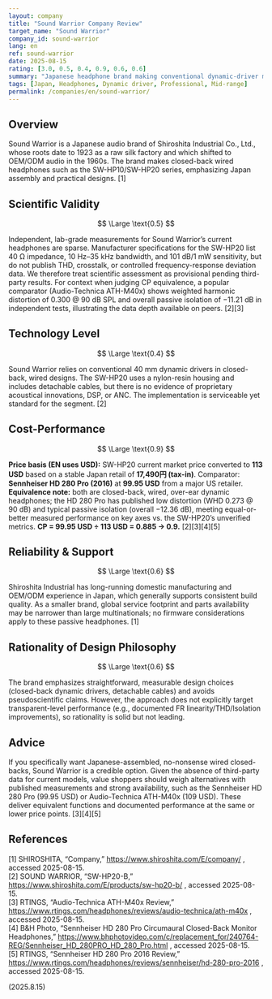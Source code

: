 ```yaml
---
layout: company
title: "Sound Warrior Company Review"
target_name: "Sound Warrior"
company_id: sound-warrior
lang: en
ref: sound-warrior
date: 2025-08-15
rating: [3.0, 0.5, 0.4, 0.9, 0.6, 0.6]
summary: "Japanese headphone brand making conventional dynamic-driver models with decent build. Technical innovation is limited, and lack of independent measurements constrains scientific assessment. Cost-performance is roughly average when compared with the cheapest measured studio alternatives."
tags: [Japan, Headphones, Dynamic driver, Professional, Mid-range]
permalink: /companies/en/sound-warrior/
---
```


## Overview

Sound Warrior is a Japanese audio brand of Shiroshita Industrial Co., Ltd., whose roots date to 1923 as a raw silk factory and which shifted to OEM/ODM audio in the 1960s. The brand makes closed-back wired headphones such as the SW-HP10/SW-HP20 series, emphasizing Japan assembly and practical designs. [1]

## Scientific Validity

$$ \Large \text{0.5} $$

Independent, lab-grade measurements for Sound Warrior’s current headphones are sparse. Manufacturer specifications for the SW-HP20 list 40 Ω impedance, 10 Hz–35 kHz bandwidth, and 101 dB/1 mW sensitivity, but do not publish THD, crosstalk, or controlled frequency-response deviation data. We therefore treat scientific assessment as provisional pending third-party results. For context when judging CP equivalence, a popular comparator (Audio-Technica ATH-M40x) shows weighted harmonic distortion of 0.300 @ 90 dB SPL and overall passive isolation of −11.21 dB in independent tests, illustrating the data depth available on peers. [2][3]

## Technology Level

$$ \Large \text{0.4} $$

Sound Warrior relies on conventional 40 mm dynamic drivers in closed-back, wired designs. The SW-HP20 uses a nylon-resin housing and includes detachable cables, but there is no evidence of proprietary acoustical innovations, DSP, or ANC. The implementation is serviceable yet standard for the segment. [2]

## Cost-Performance

$$ \Large \text{0.9} $$

**Price basis (EN uses USD):** SW-HP20 current market price converted to **113 USD** based on a stable Japan retail of **17,490円 (tax-in)**. Comparator: **Sennheiser HD 280 Pro (2016)** at **99.95 USD** from a major US retailer. **Equivalence note:** both are closed-back, wired, over-ear dynamic headphones; the HD 280 Pro has published low distortion (WHD 0.273 @ 90 dB) and typical passive isolation (overall −12.36 dB), meeting equal-or-better measured performance on key axes vs. the SW-HP20’s unverified metrics. **CP = 99.95 USD ÷ 113 USD = 0.885 → 0.9.** [2][3][4][5]

## Reliability & Support

$$ \Large \text{0.6} $$

Shiroshita Industrial has long-running domestic manufacturing and OEM/ODM experience in Japan, which generally supports consistent build quality. As a smaller brand, global service footprint and parts availability may be narrower than large multinationals; no firmware considerations apply to these passive headphones. [1]

## Rationality of Design Philosophy

$$ \Large \text{0.6} $$

The brand emphasizes straightforward, measurable design choices (closed-back dynamic drivers, detachable cables) and avoids pseudoscientific claims. However, the approach does not explicitly target transparent-level performance (e.g., documented FR linearity/THD/Isolation improvements), so rationality is solid but not leading.

## Advice

If you specifically want Japanese-assembled, no-nonsense wired closed-backs, Sound Warrior is a credible option. Given the absence of third-party data for current models, value shoppers should weigh alternatives with published measurements and strong availability, such as the Sennheiser HD 280 Pro (99.95 USD) or Audio-Technica ATH-M40x (109 USD). These deliver equivalent functions and documented performance at the same or lower price points. [3][4][5]

## References

[1] SHIROSHITA, “Company,” https://www.shiroshita.com/E/company/ , accessed 2025-08-15.  
[2] SOUND WARRIOR, “SW-HP20-B,” https://www.shiroshita.com/E/products/sw-hp20-b/ , accessed 2025-08-15.  
[3] RTINGS, “Audio-Technica ATH-M40x Review,” https://www.rtings.com/headphones/reviews/audio-technica/ath-m40x , accessed 2025-08-15.  
[4] B&H Photo, “Sennheiser HD 280 Pro Circumaural Closed-Back Monitor Headphones,” https://www.bhphotovideo.com/c/replacement_for/240764-REG/Sennheiser_HD_280PRO_HD_280_Pro.html , accessed 2025-08-15.  
[5] RTINGS, “Sennheiser HD 280 Pro 2016 Review,” https://www.rtings.com/headphones/reviews/sennheiser/hd-280-pro-2016 , accessed 2025-08-15.

(2025.8.15)

